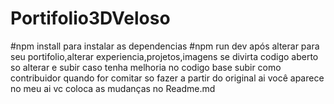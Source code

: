# Portifolio3DVeloso
#npm install para instalar as dependencias
#npm run dev após alterar para seu portifolio,alterar experiencia,projetos,imagens se divirta codigo aberto so alterar e subir caso tenha melhoria no codigo base subir como contribuidor quando for comitar so fazer a partir do original ai você aparece no meu ai vc coloca as mudanças no Readme.md
